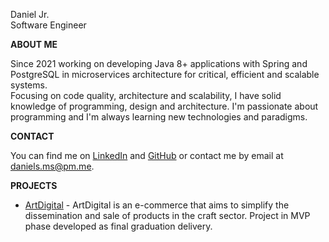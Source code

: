 Daniel Jr.  
Software Engineer  

**ABOUT ME**  

Since 2021 working on developing Java 8+ applications with Spring and PostgreSQL in microservices architecture for critical, efficient and scalable systems.  
Focusing on code quality, architecture and scalability, I have solid knowledge of programming, design and architecture. I'm passionate about programming and I'm always learning new technologies and paradigms.

**CONTACT**  

You can find me on [LinkedIn](https://www.linkedin.com/in/danielmrcl) and [GitHub](https://github.com/danielmrcl) or contact me by email at [daniels.ms@pm.me](mailto:daniels.ms@pm.me).

**PROJECTS**
- [ArtDigital](https://github.com/danielmrcl/artdigital) - ArtDigital is an e-commerce that aims to simplify the dissemination and sale of products in the craft sector. Project in MVP phase developed as final graduation delivery.
